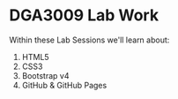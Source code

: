 # DGA3009 Lab Work

Within these Lab Sessions we'll learn about:
1. HTML5
2. CSS3
3. Bootstrap v4
4. GitHub & GitHub Pages 
